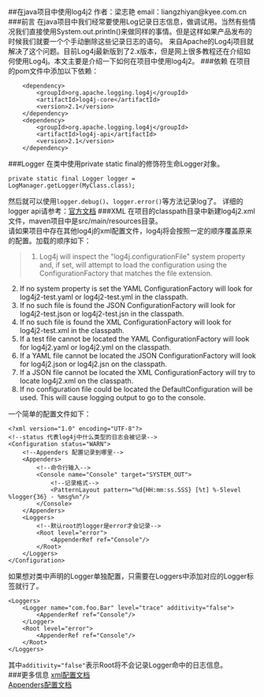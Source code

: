 <link rel="stylesheet" href="http://cdnjs.cloudflare.com/ajax/libs/highlight.js/8.4/styles/default.min.css">
<script src="http://cdnjs.cloudflare.com/ajax/libs/highlight.js/8.4/highlight.min.js"></script>
<script>
  hljs.initHighlightingOnLoad();
</script>
##在java项目中使用log4j2
作者：梁志艳  
email：liangzhiyan@kyee.com.cn
###前言
在java项目中我们经常要使用Log记录日志信息，做调试用。当然有些情况我们直接使用System.out.println()来做同样的事情。但是这样如果产品发布的时候我们就要一个个手动删除这些记录日志的语句。
来自Apache的Log4j项目就解决了这个问题。目前Log4j最新版到了2.x版本，但是网上很多教程还在介绍如何使用Log4j。本文主要是介绍一下如何在项目中使用log4j2。
###依赖
在项目的pom文件中添加以下依赖：

        <dependency>
            <groupId>org.apache.logging.log4j</groupId>
            <artifactId>log4j-core</artifactId>
            <version>2.1</version>
        </dependency>
        <dependency>
            <groupId>org.apache.logging.log4j</groupId>
            <artifactId>log4j-api</artifactId>
            <version>2.1</version>
        </dependency>
        
###Logger
在类中使用private static final的修饰符生命Logger对象。  

	private static final Logger logger = LogManager.getLogger(MyClass.class);
	
然后就可以使用`logger.debug()`、`logger.error()`等方法记录log了。
详细的logger api请参考：[官方文档](http://logging.apache.org/log4j/2.x/manual/api.html)
###XML
在项目的classpath目录中新建log4j2.xml文件，maven项目中是src/main/resources目录。  
请如果项目中存在其他log4j的xml配置文件，log4j将会按照一定的顺序覆盖原来的配置。加载的顺序如下：
>1. Log4j will inspect the "log4j.configurationFile" system property and, if set, will attempt to load the configuration using the ConfigurationFactory that matches the file extension.
2. If no system property is set the YAML ConfigurationFactory will look for log4j2-test.yaml or log4j2-test.yml in the classpath.
3. If no such file is found the JSON ConfigurationFactory will look for log4j2-test.json or log4j2-test.jsn in the classpath.
4. If no such file is found the XML ConfigurationFactory will look for log4j2-test.xml in the classpath.
5. If a test file cannot be located the YAML ConfigurationFactory will look for log4j2.yaml or log4j2.yml on the classpath.
6. If a YAML file cannot be located the JSON ConfigurationFactory will look for log4j2.json or log4j2.jsn on the classpath.
7. If a JSON file cannot be located the XML ConfigurationFactory will try to locate log4j2.xml on the classpath.
8. If no configuration file could be located the DefaultConfiguration will be used. This will cause logging output to go to the console.

一个简单的配置文件如下：

	<?xml version="1.0" encoding="UTF-8"?>
	<!--status 代表log4j中什么类型的日志会被记录-->
	<Configuration status="WARN">
		<!--Appenders 配置记录到哪里-->
		<Appenders>
			<!--命令行输入-->
			<Console name="Console" target="SYSTEM_OUT">
				<!--记录格式-->
				<PatternLayout pattern="%d{HH:mm:ss.SSS} [%t] %-5level %logger{36} - %msg%n"/>
			</Console>
		</Appenders>
		<Loggers>
			<!--默认root的logger是error才会记录-->
			<Root level="error">
				<AppenderRef ref="Console"/>
			</Root>
		</Loggers>
	</Configuration>
	
如果想对类中声明的Logger单独配置，只需要在Loggers中添加对应的Logger标签就行了。  

	<Loggers>
    	<Logger name="com.foo.Bar" level="trace" additivity="false">
      		<AppenderRef ref="Console"/>
    	</Logger>
    	<Root level="error">
      		<AppenderRef ref="Console"/>
    	</Root>
    </Loggers>

其中`additivity="false"`表示Root将不会记录Logger命中的日志信息。  
###更多信息
[xml配置文档](http://logging.apache.org/log4j/2.x/manual/configuration.html#XML)  
[Appenders配置文档](http://logging.apache.org/log4j/2.x/manual/appenders.html)

